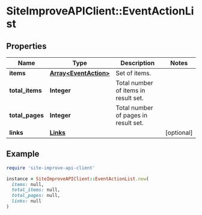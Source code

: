 # SiteImproveAPIClient::EventActionList

## Properties

| Name | Type | Description | Notes |
| ---- | ---- | ----------- | ----- |
| **items** | [**Array&lt;EventAction&gt;**](EventAction.md) | Set of items. |  |
| **total_items** | **Integer** | Total number of items in result set. |  |
| **total_pages** | **Integer** | Total number of pages in result set. |  |
| **links** | [**Links**](Links.md) |  | [optional] |

## Example

```ruby
require 'site-improve-api-client'

instance = SiteImproveAPIClient::EventActionList.new(
  items: null,
  total_items: null,
  total_pages: null,
  links: null
)
```

